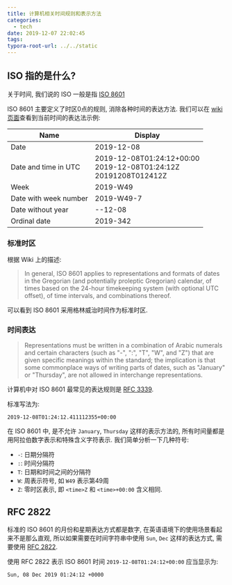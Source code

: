 ```yaml
---
title: 计算机相关时间规则和表示方法
categories:
  - tech
date: 2019-12-07 22:02:45
tags:
typora-root-url: ../../static
---
```


## ISO 指的是什么?

关于时间, 我们说的 ISO 一般是指 [ISO 8601](https://en.wikipedia.org/wiki/ISO_8601)

ISO 8601 主要定义了时区0点的规则, 消除各种时间的表达方法. 我们可以在 [wiki 页面](https://en.wikipedia.org/wiki/ISO_8601)查看到当前时间的表达法示例:

| Name                  | Display                                                      |
| --------------------- | ------------------------------------------------------------ |
| Date                  | 2019-12-08                                                   |
| Date and time in UTC  | 2019-12-08T01:24:12+00:00<br/>2019-12-08T01:24:12Z<br/>20191208T012412Z |
| Week                  | 2019-W49                                                     |
| Date with week number | 2019-W49-7                                                   |
| Date without year     | --12-08                                                      |
| Ordinal date          | 2019-342                                                     |

### 标准时区

根据 Wiki 上的描述:

> In general, ISO 8601 applies to representations and formats of dates in the Gregorian (and potentially proleptic Gregorian) calendar, of times based on the 24-hour timekeeping system (with optional UTC offset), of time intervals, and combinations thereof.

可以看到 ISO 8601 采用格林威治时间作为标准时区.

### 时间表达

> Representations must be written in a combination of Arabic numerals and certain characters (such as "-", ":", "T", "W", and "Z") that are given specific meanings within the standard; the implication is that some commonplace ways of writing parts of dates, such as "January" or "Thursday", are not allowed in interchange representations.

计算机中对 ISO 8601 最常见的表达规则是 [RFC 3339](https://www.ietf.org/rfc/rfc3339.txt).

标准写法为:

```
2019-12-08T01:24:12.411112355+00:00
```

在 ISO 8601 中, 是不允许 `January`, `Thursday` 这样的表示方法的, 所有时间量都是用阿拉伯数字表示和特殊含义字符表示. 我们简单分析一下几种符号:

- `-`: 日期分隔符
- `:`: 时间分隔符
- `T`: 日期和时间之间的分隔符
- `W`: 周表示符号, 如 `W49` 表示第49周
- `Z`: 零时区表示, 即 `<time>Z` 和 `<time>+00:00` 含义相同.

## RFC 2822

标准的 ISO 8601 的月份和星期表达方式都是数字, 在英语语境下的使用场景看起来不是那么直观, 所以如果需要在时间字符串中使用 `Sun`, `Dec` 这样的表达方式, 需要使用 [RFC 2822](https://www.ietf.org/rfc/rfc2822.txt).

使用 RFC 2822 表示 ISO 8601 时间 `2019-12-08T01:24:12+00:00` 应当显示为:

```
Sun, 08 Dec 2019 01:24:12 +0000
```

